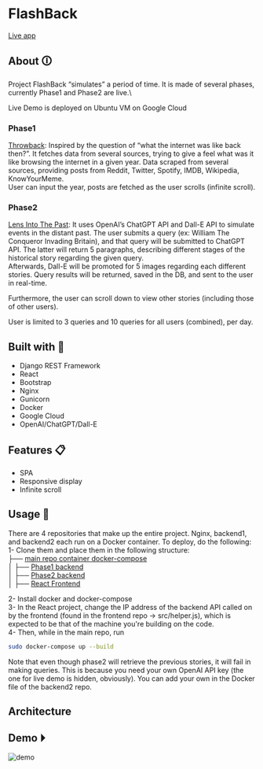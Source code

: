 # FlashBack
[Live app](http://35.222.8.176/)

## About 🛈
Project FlashBack “simulates” a period of time. It is made of several phases, currently Phase1 and Phase2 are live.\

Live Demo is deployed on Ubuntu VM on Google Cloud

### Phase1
[Throwback](https://github.com/moustafa2121/ProjectFlashback_b): Inspired by the question of “what the internet was like back then?”. It fetches data from several sources, trying to give a feel what was it like browsing the internet in a given year. Data scraped from several sources, providing posts from Reddit, Twitter, Spotify, IMDB, Wikipedia, KnowYourMeme.\
User can input the year, posts are fetched as the user scrolls (infinite scroll).

### Phase2
[Lens Into The Past](https://github.com/moustafa2121/ProjectFlashback_b_p2): It uses OpenAI’s ChatGPT API and Dall-E API to simulate events in the distant past. The user submits a query (ex: William The Conqueror Invading Britain), and that query will be submitted to ChatGPT API. The latter will return 5 paragraphs, describing different stages of the historical story regarding the given query.\
Afterwards, Dall-E will be promoted for 5 images regarding each different stories. Query results will be returned, saved in the DB, and sent to the user in real-time.

Furthermore, the user can scroll down to view other stories (including those of other users).

User is limited to 3 queries and 10 queries for all users (combined), per day.

## Built with 🔧
- Django REST Framework
- React
- Bootstrap
- Nginx
- Gunicorn
- Docker
- Google Cloud
- OpenAI/ChatGPT/Dall-E

## Features 📋
- SPA
-	Responsive display
-	Infinite scroll



## Usage 🧮
There are 4 repositories that make up the entire project. Nginx, backend1, and backend2 each run on a Docker container. To deploy, do the following:\
1- Clone them and place them in the following structure:\
├── [main repo container docker-compose](https://github.com/moustafa2121/flashback-docker/tree/main)\
│   ├── [Phase1 backend](https://github.com/moustafa2121/ProjectFlashback_b)\
│   ├── [Phase2 backend](https://github.com/moustafa2121/ProjectFlashback_b_p2)\
│   ├── [React Frontend](https://github.com/moustafa2121/project-flashback_f)

2- Install docker and docker-compose\
3- In the React project, change the IP address of the backend API called on by the frontend (found in the frontend repo -> src/helper.js), which is expected to be that of the machine you're building on the code.\
4- Then, while in the main repo, run
```sh
sudo docker-compose up --build
```

Note that even though phase2 will retrieve the previous stories, it will fail in making queries. This is because you need your own OpenAI API key (the one for live demo is hidden, obviously). You can add your own in the Docker file of the backend2 repo.

## Architecture



## Demo ⏵
![demo](https://github.com/moustafa2121/MarketScanner/blob/master/demo.gif)
